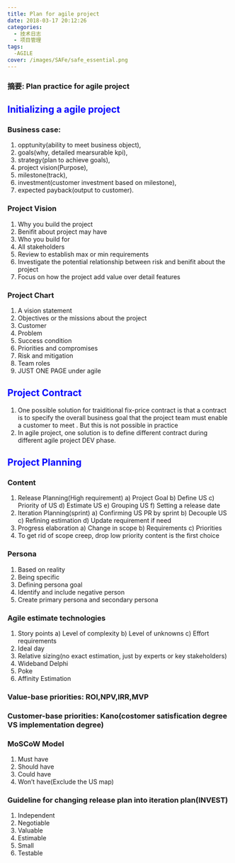 ```yaml
---
title: Plan for agile project
date: 2018-03-17 20:12:26
categories:
  - 技术日志
  - 项目管理
tags:
  -AGILE
cover: /images/SAFe/safe_essential.png
---
```

### 摘要: Plan practice for agile project
<!--more-->

## <font color=#0000FF>Initializing a agile project</font>
### Business case: 
1.	opptunity(ability to meet business object), 
2.	goals(why, detailed mearsurable kpi), 
3.	strategy(plan to achieve goals), 
4.	project vision(Purpose), 
5.	milestone(track), 
6.	investment(customer investment based on milestone), 
7.	expected payback(output to customer).

### Project Vision
1.	Why you build the project
2.	Benifit about project may have
3.	Who you build for
4.	All stakeholders
5.	Review to establish max or min requirements
6.	Investigate the potential relationship between risk and benifit about the project
7.	Focus on how the project add value over detail features


### Project Chart
1.	A vision statement
2.	Objectives or the missions about the project
3.	Customer
4.	Problem
5.	Success condition
6.	Priorities and compromises
7.	Risk and mitigation
8.	Team roles
9.	JUST ONE PAGE under agile


## <font color=#0000FF>Project Contract</font>
1. One possible solution for traiditional fix-price contract is that a contract is to specify the overall business goal that the project team must enable a customer to meet . But this is not possible in practice
2. In agile project, one solution is to define different contract during different agile project DEV phase.

## <font color=#0000FF>Project Planning</font>
### Content
1.	Release Planning(High requirement)
	a)	Project Goal
	b)	Define US
	c)	Priority of US
	d)	Estimate US
	e)	Grouping US
	f)	Setting a release date
2.	Iteration Planning(sprint)
	a)	Confirming US PR by sprint
	b)	Decouple US
	c)	Refining estimation
	d)	Update requirement if need 
3.	Progress elaboration
	a)	Change in scope
	b)	Requirements
	c)	Priorities
4.	To get rid of scope creep, drop low priority content is the first choice

### Persona
1.	Based on reality
2.	Being specific
3.	Defining persona goal
4.	Identify and include negative person
5.	Create primary persona and secondary persona


### Agile estimate technologies
1.	Story points
	a)	Level of complexity
	b)	Level of unknowns
	c)	Effort requirements
2.	Ideal day
3.	Relative sizing(no exact estimation, just by experts or key stakeholders)
4.	Wideband Delphi
5.	Poke
6.	Affinity Estimation

### Value-base priorities: ROI,NPV,IRR,MVP
### Customer-base priorities: Kano(costomer satisfication degree VS implementation degree)

### MoSCoW Model
1.	Must have
2.	Should have 
3.	Could have
4.	Won’t have(Exclude the US map)

### Guideline for changing release plan into iteration plan(INVEST)
1.	Independent
2.	Negotiable
3.	Valuable
4.	Estimable
5.	Small
6.	Testable 
